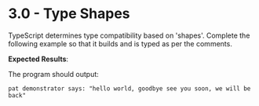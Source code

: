# 3.0 - Type Shapes

TypeScript determines type compatibility based on 'shapes'.  Complete the
following example so that it builds and is typed as per the comments.

**Expected Results**:

The program should output:

```
pat demonstrator says: "hello world, goodbye see you soon, we will be back"
```


